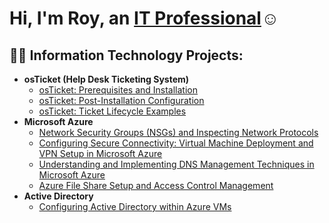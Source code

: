 # <h1>Hi, I'm Roy, an <a href="https://www.linkedin.com/in/roy-murray-19261430b/">IT Professional</a>☺</h1>

<h2>👨‍💻 Information Technology Projects:</h2>

- <b>osTicket (Help Desk Ticketing System)</b>
  - [osTicket: Prerequisites and Installation](https://github.com/Roy-Murray/osticket-prereqs)
  - [osTicket: Post-Installation Configuration](https://github.com/Roy-Murray/post-install-config)
  - [osTicket: Ticket Lifecycle Examples](https://github.com/Roy-Murray/ticket-lifecycle)
- <b>Microsoft Azure</b>
  - [Network Security Groups (NSGs) and Inspecting Network Protocols](https://github.com/Roy-Murray/azure-network-protocols)
  - [Configuring Secure Connectivity: Virtual Machine Deployment and VPN Setup in Microsoft Azure](https://github.com/Roy-Murray/VPN-Setup)
  - [Understanding and Implementing DNS Management Techniques in Microsoft Azure](https://github.com/Roy-Murray/DNS-Management)
  - [Azure File Share Setup and Access Control Management](https://github.com/Roy-Murray/file-shares-and-permissions)
- <b>Active Directory</b>
  - [Configuring Active Directory within Azure VMs](https://github.com/Roy-Murray/configure-ad)
